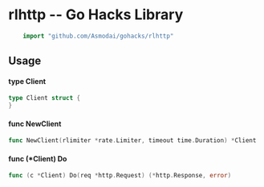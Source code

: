 <!-- -*- Mode: gfm; auto-fill: t; fill-column: 78; -*- -->

# rlhttp -- Go Hacks Library

```go
    import "github.com/Asmodai/gohacks/rlhttp"
```

## Usage

#### type Client

```go
type Client struct {
}
```


#### func  NewClient

```go
func NewClient(rlimiter *rate.Limiter, timeout time.Duration) *Client
```

#### func (*Client) Do

```go
func (c *Client) Do(req *http.Request) (*http.Response, error)
```
